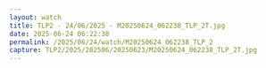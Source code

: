 ```yaml
---
layout: watch
title: TLP2 - 24/06/2025 - M20250624_062238_TLP_2T.jpg
date: 2025-06-24 06:22:38
permalink: /2025/06/24/watch/M20250624_062238_TLP_2
capture: TLP2/2025/202506/20250623/M20250624_062238_TLP_2T.jpg
---
```

